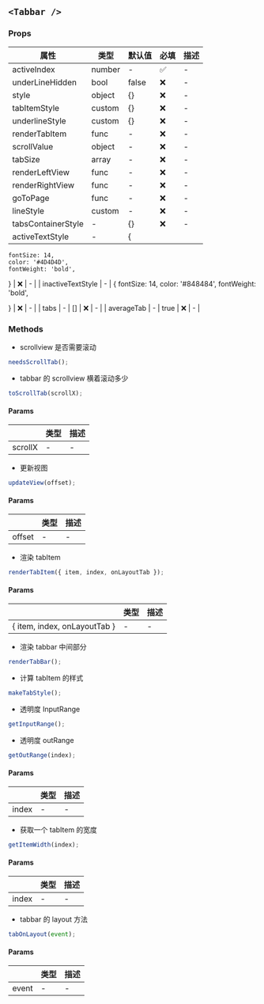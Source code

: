 ## `<Tabbar />`

### Props

| 属性               | 类型   | 默认值 | 必填 | 描述 |
| ------------------ | ------ | ------ | ---- | ---- |
| activeIndex        | number | -      | ✅   | -    |
| underLineHidden    | bool   | false  | ❌   | -    |
| style              | object | {}     | ❌   | -    |
| tabItemStyle       | custom | {}     | ❌   | -    |
| underlineStyle     | custom | {}     | ❌   | -    |
| renderTabItem      | func   | -      | ❌   | -    |
| scrollValue        | object | -      | ❌   | -    |
| tabSize            | array  | -      | ❌   | -    |
| renderLeftView     | func   | -      | ❌   | -    |
| renderRightView    | func   | -      | ❌   | -    |
| goToPage           | func   | -      | ❌   | -    |
| lineStyle          | custom | -      | ❌   | -    |
| tabsContainerStyle | -      | {}     | ❌   | -    |
| activeTextStyle    | -      | {      |

    fontSize: 14,
    color: '#4D4D4D',
    fontWeight: 'bold',

} | ❌ | - |
| inactiveTextStyle | - | {
fontSize: 14,
color: '#848484',
fontWeight: 'bold',

} | ❌ | - |
| tabs | - | [] | ❌ | - |
| averageTab | - | true | ❌ | - |

### Methods

- scrollview 是否需要滚动

```js
needsScrollTab();
```

- tabbar 的 scrollview 横着滚动多少

```js
toScrollTab(scrollX);
```

#### Params

|         | 类型 | 描述 |
| ------- | ---- | ---- |
| scrollX | -    | -    |

- 更新视图

```js
updateView(offset);
```

#### Params

|        | 类型 | 描述 |
| ------ | ---- | ---- |
| offset | -    | -    |

- 渲染 tabItem

```js
renderTabItem({ item, index, onLayoutTab });
```

#### Params

|                              | 类型 | 描述 |
| ---------------------------- | ---- | ---- |
| { item, index, onLayoutTab } | -    | -    |

- 渲染 tabbar 中间部分

```js
renderTabBar();
```

- 计算 tabItem 的样式

```js
makeTabStyle();
```

- 透明度 InputRange

```js
getInputRange();
```

- 透明度 outRange

```js
getOutRange(index);
```

#### Params

|       | 类型 | 描述 |
| ----- | ---- | ---- |
| index | -    | -    |

- 获取一个 tabItem 的宽度

```js
getItemWidth(index);
```

#### Params

|       | 类型 | 描述 |
| ----- | ---- | ---- |
| index | -    | -    |

- tabbar 的 layout 方法

```js
tabOnLayout(event);
```

#### Params

|       | 类型 | 描述 |
| ----- | ---- | ---- |
| event | -    | -    |
